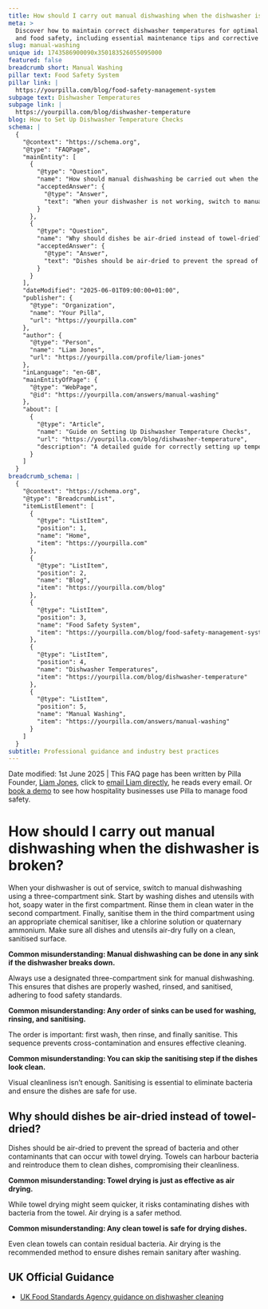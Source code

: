 ```yaml
---
title: How should I carry out manual dishwashing when the dishwasher is broken?
meta: >
  Discover how to maintain correct dishwasher temperatures for optimal hygiene
  and food safety, including essential maintenance tips and corrective actions.
slug: manual-washing
unique id: 1743586900090x350183526055095000
featured: false
breadcrumb short: Manual Washing
pillar text: Food Safety System
pillar link: |
  https://yourpilla.com/blog/food-safety-management-system
subpage text: Dishwasher Temperatures
subpage link: |
  https://yourpilla.com/blog/dishwasher-temperature
blog: How to Set Up Dishwasher Temperature Checks
schema: |
  {
    "@context": "https://schema.org",
    "@type": "FAQPage",
    "mainEntity": [
      {
        "@type": "Question",
        "name": "How should manual dishwashing be carried out when the dishwasher is broken?",
        "acceptedAnswer": {
          "@type": "Answer",
          "text": "When your dishwasher is not working, switch to manual dishwashing by using a three-compartment sink as follows: (1) Wash dishes and utensils with hot, soapy water in the first compartment. (2) Rinse them in clean water in the second compartment. (3) Sanitise them in the third compartment using an appropriate chemical sanitiser like a chlorine solution or quaternary ammonium. Ensure all dishes and utensils air-dry completely on a clean, sanitised surface, following food safety standards."
        }
      },
      {
        "@type": "Question",
        "name": "Why should dishes be air-dried instead of towel-dried?",
        "acceptedAnswer": {
          "@type": "Answer",
          "text": "Dishes should be air-dried to prevent the spread of bacteria and contaminants, which can occur with towel drying. Towels, even when clean, might harbour bacteria and reintroduce them to cleaned dishes, thus compromising their cleanliness. Air drying is a safer and more sanitary method."
        }
      }
    ],
    "dateModified": "2025-06-01T09:00:00+01:00",
    "publisher": {
      "@type": "Organization",
      "name": "Your Pilla",
      "url": "https://yourpilla.com"
    },
    "author": {
      "@type": "Person",
      "name": "Liam Jones",
      "url": "https://yourpilla.com/profile/liam-jones"
    },
    "inLanguage": "en-GB",
    "mainEntityOfPage": {
      "@type": "WebPage",
      "@id": "https://yourpilla.com/answers/manual-washing"
    },
    "about": [
      {
        "@type": "Article",
        "name": "Guide on Setting Up Dishwasher Temperature Checks",
        "url": "https://yourpilla.com/blog/dishwasher-temperature",
        "description": "A detailed guide for correctly setting up temperature checks on dishwashers within a restaurant or hospitality business to ensure optimal performance and safety."
      }
    ]
  }
breadcrumb_schema: |
  {
    "@context": "https://schema.org",
    "@type": "BreadcrumbList",
    "itemListElement": [
      {
        "@type": "ListItem",
        "position": 1,
        "name": "Home",
        "item": "https://yourpilla.com"
      },
      {
        "@type": "ListItem",
        "position": 2,
        "name": "Blog",
        "item": "https://yourpilla.com/blog"
      },
      {
        "@type": "ListItem",
        "position": 3,
        "name": "Food Safety System",
        "item": "https://yourpilla.com/blog/food-safety-management-system"
      },
      {
        "@type": "ListItem",
        "position": 4,
        "name": "Dishwasher Temperatures",
        "item": "https://yourpilla.com/blog/dishwasher-temperature"
      },
      {
        "@type": "ListItem",
        "position": 5,
        "name": "Manual Washing",
        "item": "https://yourpilla.com/answers/manual-washing"
      }
    ]
  }
subtitle: Professional guidance and industry best practices
---
```


Date modified: 1st June 2025 | This FAQ page has been written by Pilla Founder, [Liam Jones](https://yourpilla.com/profile/liam-jones), click to [email Liam directly](https://mailto:liam@yourpilla.com/), he reads every email. Or [book a demo](https://calendly.com/pilla/demo) to see how hospitality businesses use Pilla to manage food safety.

# How should I carry out manual dishwashing when the dishwasher is broken?

When your dishwasher is out of service, switch to manual dishwashing using a three-compartment sink. Start by washing dishes and utensils with hot, soapy water in the first compartment. Rinse them in clean water in the second compartment. Finally, sanitise them in the third compartment using an appropriate chemical sanitiser, like a chlorine solution or quaternary ammonium. Make sure all dishes and utensils air-dry fully on a clean, sanitised surface.

**Common misunderstanding: Manual dishwashing can be done in any sink if the dishwasher breaks down.**

Always use a designated three-compartment sink for manual dishwashing. This ensures that dishes are properly washed, rinsed, and sanitised, adhering to food safety standards.

**Common misunderstanding: Any order of sinks can be used for washing, rinsing, and sanitising.**

The order is important: first wash, then rinse, and finally sanitise. This sequence prevents cross-contamination and ensures effective cleaning.

**Common misunderstanding: You can skip the sanitising step if the dishes look clean.**

Visual cleanliness isn’t enough. Sanitising is essential to eliminate bacteria and ensure the dishes are safe for use.

## Why should dishes be air-dried instead of towel-dried?

Dishes should be air-dried to prevent the spread of bacteria and other contaminants that can occur with towel drying. Towels can harbour bacteria and reintroduce them to clean dishes, compromising their cleanliness.

**Common misunderstanding: Towel drying is just as effective as air drying.**

While towel drying might seem quicker, it risks contaminating dishes with bacteria from the towel. Air drying is a safer method.

**Common misunderstanding: Any clean towel is safe for drying dishes.**

Even clean towels can contain residual bacteria. Air drying is the recommended method to ensure dishes remain sanitary after washing.

## UK Official Guidance

-   [UK Food Standards Agency guidance on dishwasher cleaning](https://www.food.gov.uk/sites/default/files/media/document/sfbb-retailers-cleaning-03-cleaning-effectively.pdf)

